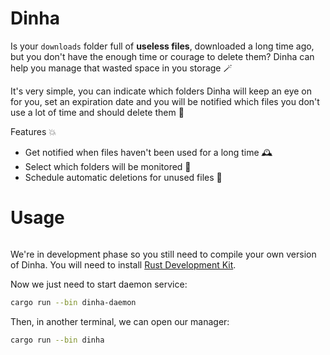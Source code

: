 # Dinha
Is your `downloads` folder full of **useless files**, downloaded a long time ago, but you don't have the enough time or courage to delete them? Dinha can help you manage that wasted space in you storage 🪄

It's very simple, you can indicate which folders Dinha will keep an eye on for you, set an expiration date and you will be notified which files you don't use a lot of time and should delete them 🧙

Features 💥
- Get notified when files haven't been used for a long time 🕰️
- Select which folders will be monitored 📁
- Schedule automatic deletions for unused files 🧹

# Usage
![]()

We're in development phase so you still need to compile your own version of Dinha. You will need to install [Rust Development Kit](https://www.rust-lang.org/tools/install).

Now we just need to start daemon service:
```bash
cargo run --bin dinha-daemon
```

Then, in another terminal, we can open our manager:
```bash
cargo run --bin dinha
```